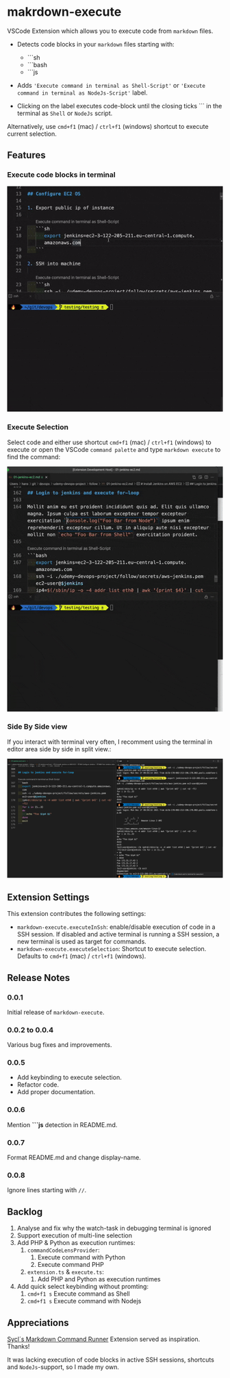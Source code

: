 # makrdown-execute

VSCode Extension which allows you to execute code from `markdown` files.

- Detects code blocks in your `markdown` files starting with:

  - \`\`\`sh
  - \`\`\`bash
  - \`\`\`js

- Adds `'Execute command in terminal as Shell-Script'` or `'Execute command in terminal as NodeJs-Script'` label.
- Clicking on the label executes code-block until the closing ticks \`\`\` in the terminal as `Shell` or `NodeJs` script.

Alternatively, use `cmd+f1` (mac) / `ctrl+f1` (windows) shortcut to execute current selection.

## Features

### Execute code blocks in terminal

![demo-execute](images/demo-execute.gif)

### Execute Selection

Select code and either use shortcut `cmd+f1` (mac) / `ctrl+f1` (windows) to execute or open the VSCode `command palette` and type `markdown execute` to find the command:

![demo-shortcut](images/demo-shortcut.gif)

### Side By Side view

If you interact with terminal very often, I recomment using the terminal in editor area side by side in split view.:

![side-by-side-view](images/side-by-side.png)

## Extension Settings

This extension contributes the following settings:

- `markdown-execute.executeInSsh`: enable/disable execution of code in a SSH session. If disabled and active terminal is running a SSH session, a new terminal is used as target for commands.
- `markdown-execute.executeSelection`: Shortcut to execute selection. Defaults to `cmd+f1` (mac) / `ctrl+f1` (windows).

## Release Notes

### 0.0.1

Initial release of `markdown-execute`.

### 0.0.2 to 0.0.4

Various bug fixes and improvements.

### 0.0.5

- Add keybinding to execute selection.
- Refactor code.
- Add proper documentation.

### 0.0.6

Mention **\`\`\`js** detection in README.md.

### 0.0.7

Format README.md and change display-name.

### 0.0.8

Ignore lines starting with `//`.

## Backlog

1. Analyse and fix why the watch-task in debugging terminal is ignored
2. Support execution of multi-line selection
3. Add PHP & Python as execution runtimes:
   1. `commandCodeLensProvider`:
      1. Execute command with Python
      2. Execute command PHP
   2. `extension.ts` & `execute.ts`:
      1. Add PHP and Python as execution runtimes
4. Add quick select keybinding without promting:
   1. `cmd+f1 s` Execute command as Shell
   2. `cmd+f1 s` Execute command with Nodejs

## Appreciations

[Sycl´s Markdown Command Runner](https://marketplace.visualstudio.com/items?itemName=Sycl.markdown-command-runner) Extension served as inspiration. Thanks!

It was lacking execution of code blocks in active SSH sessions, shortcuts and `NodeJs`-support, so I made my own.
